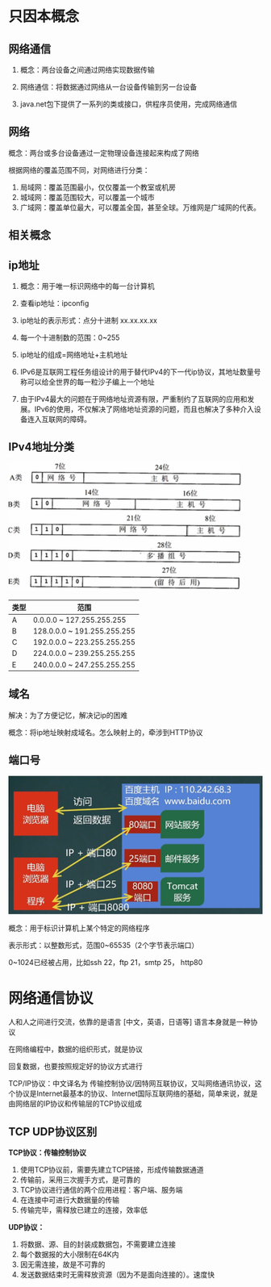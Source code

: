 # 只因本概念

## 网络通信

1. 概念：两台设备之间通过网络实现数据传输

2. 网络通信：将数据通过网络从一台设备传输到另一台设备

3. java.net包下提供了一系列的类或接口，供程序员使用，完成网络通信



## 网络

概念：两台或多台设备通过一定物理设备连接起来构成了网络

根据网络的覆盖范围不同，对网络进行分类：

1. 局域网：覆盖范围最小，仅仅覆盖一个教室或机房
2. 城域网：覆盖范围较大，可以覆盖一个城市
3. 广域网：覆盖单位最大，可以覆盖全国，甚至全球。万维网是广域网的代表。



## 相关概念

## ip地址

1. 概念：用于唯一标识网络中的每一台计算机

2. 查看ip地址：ipconfig
3. ip地址的表示形式：点分十进制 xx.xx.xx.xx

4. 每一个十进制数的范围：0~255

5. ip地址的组成=网络地址+主机地址

6. IPv6是互联网工程任务组设计的用于替代IPv4的下一代ip协议，其地址数量号称可以给全世界的每一粒沙子编上一个地址
7. 由于IPv4最大的问题在于网络地址资源有限，严重制约了互联网的应用和发展。IPv6的使用，不仅解决了网络地址资源的问题，而且也解决了多种介入设备连入互联网的障碍。



## IPv4地址分类

<img src="picture/image-20220913150143070.png" alt="image-20220913150143070" style="zoom:50%;" />

| 类型 | 范围                        |
| ---- | --------------------------- |
| A    | 0.0.0.0 ~ 127.255.255.255   |
| B    | 128.0.0.0 ~ 191.255.255.255 |
| C    | 192.0.0.0 ~ 223.255.255.255 |
| D    | 224.0.0.0 ~ 239.255.255.255 |
| E    | 240.0.0.0 ~ 247.255.255.255 |



## 域名

解决：为了方便记忆，解决记ip的困难

概念：将ip地址映射成域名。怎么映射上的，牵涉到HTTP协议



## 端口号

<img src="picture/image-20220913211018411.png" alt="image-20220913211018411" style="zoom:50%;" />

概念：用于标识计算机上某个特定的网络程序

表示形式：以整数形式，范围0~65535（2个字节表示端口）

0~1024已经被占用，比如ssh 22，ftp 21，smtp 25， http80



# 网络通信协议

人和人之间进行交流，依靠的是语言 [中文，英语，日语等] 语言本身就是一种协议

在网络编程中，数据的组织形式，就是协议

回复数据，也要按照规定好的协议方式进行



TCP/IP协议：中文译名为 传输控制协议/因特网互联协议，又叫网络通讯协议，这个协议是Internet最基本的协议、Internet国际互联网络的基础，简单来说，就是由网络层的IP协议和传输层的TCP协议组成



## TCP UDP协议区别

**TCP协议：传输控制协议**

1. 使用TCP协议前，需要先建立TCP链接，形成传输数据通道
2. 传输前，采用三次握手方式，是可靠的
3. TCP协议进行通信的两个应用进程：客户端、服务端
4. 在连接中可进行大数据量的传输
5. 传输完毕，需释放已建立的连接，效率低



**UDP协议：**

1. 将数据、源、目的封装成数据包，不需要建立连接
2. 每个数据报的大小限制在64K内
3. 因无需连接，故是不可靠的
4. 发送数据结束时无需释放资源（因为不是面向连接的）。速度快

